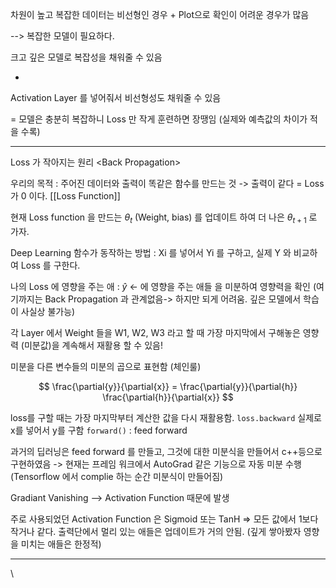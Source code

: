 

차원이 높고 복잡한 데이터는 비선형인 경우 + Plot으로 확인이 어려운 경우가 많음

--> 복잡한 모델이 필요하다.

크고 깊은 모델로 복잡성을 채워줄 수 있음 

+

Activation Layer 를 넣어줘서 비선형성도 채워줄 수 있음

= 모델은 충분히 복잡하니 Loss 만 작게 훈련하면 장땡임 (실제와 예측값의 차이가 적을 수록)




---- 


Loss 가 작아지는 원리  \<Back Propagation\>

우리의 목적 :  주어진 데이터와 출력이 똑같은 함수를 만드는 것 
			-> 출력이 같다 = Loss 가 0 이다. [[Loss Function]]
			
			
현재 Loss function 을 만드는  $\theta_t$  (Weight, bias) 를 업데이트 하여 더 나은 $\theta_{t+1}$ 로 가자.


Deep Learning 함수가 동작하는 방법
: Xi 를 넣어서 Yi 를 구하고, 실제 Y 와 비교하여 Loss 를 구한다.

나의 Loss 에 영향을 주는 애 :  $\hat{y}$  <- 에 영향을 주는 애들 을 미분하여 영향력을 확인
(여기까지는 Back Propagation 과 관계없음-> 하지만 되게 어려움. 깊은 모델에서 학습이 사실상 불가능)

각 Layer 에서 Weight 들을 W1, W2, W3 라고 할 때
가장 마지막에서 구해놓은 영향력 (미분값)을 계속해서 재활용 할 수 있음!

미분을 다른 변수들의 미분의 곱으로 표현함 (체인룰)

$$
	\frac{\partial{y}}{\partial{x}} = \frac{\partial{y}}{\partial{h}} \frac{\partial{h}}{\partial{x}}
$$

loss를 구할 때는 가장 마지막부터 계산한 값을 다시 재활용함. `loss.backward`
실제로 x를 넣어서 y를 구함 `forward()` : feed forward


과거의 딥러닝은 feed forward 를 만들고, 그것에 대한 미분식을 만들어서 c++등으로 구현하였음
-> 현재는 프레임 워크에서 AutoGrad 같은 기능으로 자동 미분 수행
(Tensorflow 에서 complie 하는 순간 미분식이 만들어짐)



Gradiant Vanishing --> Activation Function 때문에 발생

주로 사용되었던 Activation Function 은 Sigmoid 또는 TanH  => 모든 값에서 1보다 작거나 같다. 
출력단에서 멀리 있는 애들은 업데이트가 거의 안됨. (깊게 쌓아봤자 영향을 미치는 애들은 한정적)








---- 























\      







